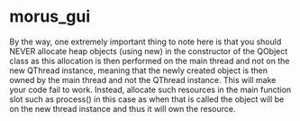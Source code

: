 # morus_gui

By the way, one extremely important thing to note here is that you should NEVER allocate heap objects (using new) in the constructor of the QObject class as this allocation is then performed on the main thread and not on the new QThread instance, meaning that the newly created object is then owned by the main thread and not the QThread instance. This will make your code fail to work. Instead, allocate such resources in the main function slot such as process() in this case as when that is called the object will be on the new thread instance and thus it will own the resource.

